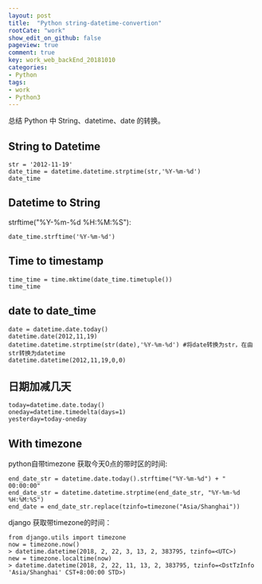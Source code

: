 ```yaml
---
layout: post
title:  "Python string-datetime-convertion"
rootCate: "work"
show_edit_on_github: false
pageview: true
comment: true
key: work_web_backEnd_20181010
categories:
- Python
tags:
- work
- Python3
---
```


总结 Python 中 String、datetime、date 的转换。

<!---more--->

## String to Datetime

```
str = '2012-11-19'
date_time = datetime.datetime.strptime(str,'%Y-%m-%d')
date_time
```

## Datetime to String
strftime("%Y-%m-%d %H:%M:%S"):
```
date_time.strftime('%Y-%m-%d')
```

## Time to timestamp
```
time_time = time.mktime(date_time.timetuple())
time_time
```

## date to date_time
```
date = datetime.date.today()
datetime.date(2012,11,19)
datetime.datetime.strptime(str(date),'%Y-%m-%d') #将date转换为str，在由str转换为datetime
datetime.datetime(2012,11,19,0,0)
```

## 日期加减几天
```
today=datetime.date.today()
oneday=datetime.timedelta(days=1)
yesterday=today-oneday
```

## With timezone
python自带timezone 获取今天0点的带时区的时间:
```
end_date_str = datetime.date.today().strftime("%Y-%m-%d") + " 00:00:00"
end_date_str = datetime.datetime.strptime(end_date_str, "%Y-%m-%d %H:%M:%S")
end_date = end_date_str.replace(tzinfo=timezone("Asia/Shanghai"))
```

django 获取带timezone的时间：
```
from django.utils import timezone
now = timezone.now()
> datetime.datetime(2018, 2, 22, 3, 13, 2, 383795, tzinfo=<UTC>)
new = timezone.localtime(now)
> datetime.datetime(2018, 2, 22, 11, 13, 2, 383795, tzinfo=<DstTzInfo 'Asia/Shanghai' CST+8:00:00 STD>)
```
